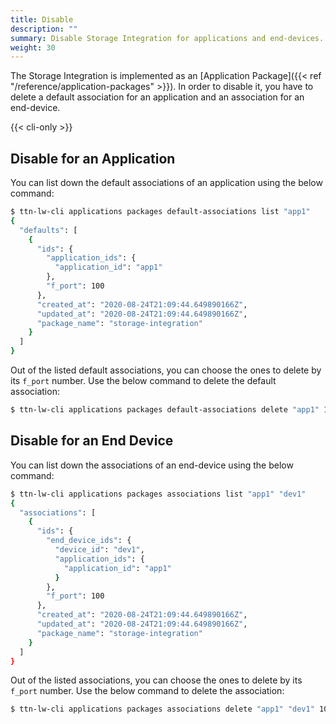 ```yaml
---
title: Disable
description: ""
summary: Disable Storage Integration for applications and end-devices.
weight: 30
---
```


The Storage Integration is implemented as an [Application Package]({{< ref "/reference/application-packages" >}}). In order to disable it, you have to delete a default association for an application and an association for an end-device.

{{< cli-only >}}

## Disable for an Application

You can list down the default associations of an application using the below command:

```bash
$ ttn-lw-cli applications packages default-associations list "app1"
{
  "defaults": [
    {
      "ids": {
        "application_ids": {
          "application_id": "app1"
        },
        "f_port": 100
      },
      "created_at": "2020-08-24T21:09:44.649890166Z",
      "updated_at": "2020-08-24T21:09:44.649890166Z",
      "package_name": "storage-integration"
    }
  ]
}
```

Out of the listed default associations, you can choose the ones to delete by its `f_port` number. Use the below command to delete the default association:

```bash
$ ttn-lw-cli applications packages default-associations delete "app1" 100
```

## Disable for an End Device

You can list down the associations of an end-device using the below command:
```bash
$ ttn-lw-cli applications packages associations list "app1" "dev1"
{
  "associations": [
    {
      "ids": {
        "end_device_ids": {
          "device_id": "dev1",
          "application_ids": {
            "application_id": "app1"
          }
        },
        "f_port": 100
      },
      "created_at": "2020-08-24T21:09:44.649890166Z",
      "updated_at": "2020-08-24T21:09:44.649890166Z",
      "package_name": "storage-integration"
    }
  ]
}


```

Out of the listed associations, you can choose the ones to delete by its `f_port` number. Use the below command to delete the association:

```bash
$ ttn-lw-cli applications packages associations delete "app1" "dev1" 100
```
